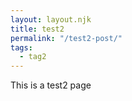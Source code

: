 ```yaml
---
layout: layout.njk
title: test2
permalink: "/test2-post/"
tags: 
  - tag2
---
```


This is a test2 page
